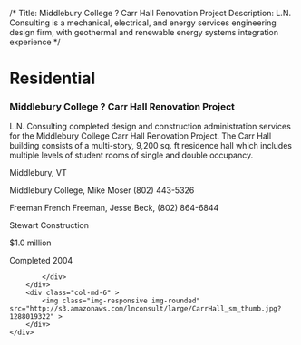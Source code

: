 /*
Title: Middlebury College ? Carr Hall Renovation Project
Description: L.N. Consulting is a mechanical, electrical, and energy services engineering design firm, with geothermal and renewable energy systems integration experience
*/

# Residential

<div>
	<div class="row">
		<div class="col-md-6" >
			<div class="well" >
				<h3>Middlebury College ? Carr Hall Renovation Project</h3>
				<p>
   
   L.N. Consulting completed design and construction administration services for the Middlebury College Carr Hall Renovation Project.  The Carr Hall building consists of a multi-story, 9,200 sq. ft residence hall which includes multiple levels of student rooms of single and double occupancy.
</p>
				<p>Middlebury, VT</p>
				<p>Middlebury College, Mike Moser (802) 443-5326</p>
				<p>Freeman French Freeman, Jesse Beck, (802) 864-6844</p>
				<p>Stewart Construction</p>
				<p>$1.0 million</p>
				<p>Completed 2004</p>
				<p></p>
				
			</div>
		</div>
		<div class="col-md-6" >
			<img class="img-responsive img-rounded" src="http://s3.amazonaws.com/lnconsult/large/CarrHall_sm_thumb.jpg?1288019322" >
		</div>
	</div>
</div>